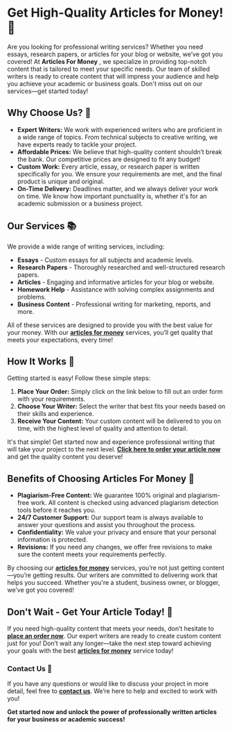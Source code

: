 # Get High-Quality Articles for Money! 🚀

Are you looking for professional writing services? Whether you need essays, research papers, or articles for your blog or website, we’ve got you covered! At **Articles For Money** , we specialize in providing top-notch content that is tailored to meet your specific needs. Our team of skilled writers is ready to create content that will impress your audience and help you achieve your academic or business goals. Don't miss out on our services—get started today!

## Why Choose Us? 🌟

- **Expert Writers:** We work with experienced writers who are proficient in a wide range of topics. From technical subjects to creative writing, we have experts ready to tackle your project.
- **Affordable Prices:** We believe that high-quality content shouldn’t break the bank. Our competitive prices are designed to fit any budget!
- **Custom Work:** Every article, essay, or research paper is written specifically for you. We ensure your requirements are met, and the final product is unique and original.
- **On-Time Delivery:** Deadlines matter, and we always deliver your work on time. We know how important punctuality is, whether it's for an academic submission or a business project.

## Our Services 📚

We provide a wide range of writing services, including:

- **Essays** - Custom essays for all subjects and academic levels.
- **Research Papers** - Thoroughly researched and well-structured research papers.
- **Articles** - Engaging and informative articles for your blog or website.
- **Homework Help** - Assistance with solving complex assignments and problems.
- **Business Content** - Professional writing for marketing, reports, and more.

All of these services are designed to provide you with the best value for your money. With our **[articles for money](https://tinyurl.com/topessay?keyword=articles+for+money)** services, you’ll get quality that meets your expectations, every time!

## How It Works 📝

Getting started is easy! Follow these simple steps:

1. **Place Your Order:** Simply click on the link below to fill out an order form with your requirements.
2. **Choose Your Writer:** Select the writer that best fits your needs based on their skills and experience.
3. **Receive Your Content:** Your custom content will be delivered to you on time, with the highest level of quality and attention to detail.

It's that simple! Get started now and experience professional writing that will take your project to the next level. **[Click here to order your article now](https://tinyurl.com/topessay?keyword=articles+for+money)** and get the quality content you deserve!

## Benefits of Choosing Articles For Money 💸

- **Plagiarism-Free Content:** We guarantee 100% original and plagiarism-free work. All content is checked using advanced plagiarism detection tools before it reaches you.
- **24/7 Customer Support:** Our support team is always available to answer your questions and assist you throughout the process.
- **Confidentiality:** We value your privacy and ensure that your personal information is protected.
- **Revisions:** If you need any changes, we offer free revisions to make sure the content meets your requirements perfectly.

By choosing our **[articles for money](https://tinyurl.com/topessay?keyword=articles+for+money)** services, you’re not just getting content—you’re getting results. Our writers are committed to delivering work that helps you succeed. Whether you're a student, business owner, or blogger, we’ve got you covered!

## Don't Wait - Get Your Article Today! 🚀

If you need high-quality content that meets your needs, don’t hesitate to **[place an order now](https://tinyurl.com/topessay?keyword=articles+for+money)**. Our expert writers are ready to create custom content just for you! Don’t wait any longer—take the next step toward achieving your goals with the best **[articles for money](https://tinyurl.com/topessay?keyword=articles+for+money)** service today!

### Contact Us 📨

If you have any questions or would like to discuss your project in more detail, feel free to **[contact us](https://tinyurl.com/topessay?keyword=articles+for+money)**. We’re here to help and excited to work with you!

**Get started now and unlock the power of professionally written articles for your business or academic success!**
